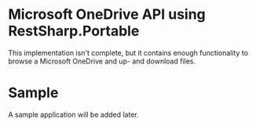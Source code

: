 # Microsoft OneDrive API using RestSharp.Portable

This implementation isn't complete, but it contains enough functionality
to browse a Microsoft OneDrive and up- and download files.

# Sample

A sample application will be added later.
